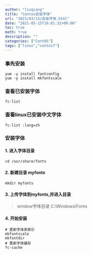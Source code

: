 ```yaml
---
author: "liuqiang"
title: "Centos安装字体"
url: "2021/03/15/安装字体.html"
date: "2021-03-15T16:01:32+08:00"
toc: true
math: true
description: ""
categories: ["CentOS"]
tags: ["linux","centos7"]
---
```


### 事先安装
```shell
yum -y install fontconfig
yum -y install mkfontscale
```
### 查看已安装字体
```shell
fc-list
```
### 查看linux已安装中文字体
```shell
fc-list :lang=zh
```
### 安装字体
#### 1. 进入字体目录
```
cd /usr/share/fonts
```
#### 2. 新建目录 myfonts
```
mkdir myfonts
```
#### 3. 上传字体到myfonts,并进入目录
> window字体目录 C:\Windows\Fonts 
#### 4. 开始安装
```shell
# 更新字体库索引
mkfontscale
mkfontdir
# 更新字体缓存
fc-cache
```